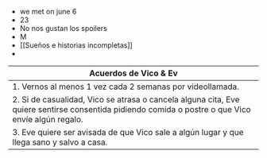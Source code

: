 - we met on june 6
- 23
-  No nos gustan los spoilers
- M
- [[Sueños e historias incompletas]]
- 

| Acuerdos de Vico & Ev                                                                                                                             |
| ------------------------------------------------------------------------------------------------------------------------------------------------- |
| 1. Vernos al menos 1 vez cada 2 semanas por videollamada.                                                                                         |
| 2. Si de casualidad, Vico se atrasa o cancela alguna cita, Eve quiere sentirse consentida pidiendo comida o postre o que Vico envíe algún regalo. |
| 3. Eve quiere ser avisada de que Vico sale a algún lugar y que llega sano y salvo a casa.                                                         |
